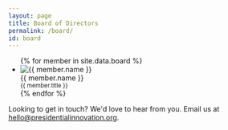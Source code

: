 ```yaml
---
layout: page
title: Board of Directors
permalink: /board/
id: board
---
```


<ul class="members small-block-grid-1 medium-block-grid-2 large-block-grid-3">
{% for member in site.data.board %}
<li class="member">
  <img src="/assets/img/photos/{{ member.photo }}.png" alt="{{ member.name }}">
  <div class="about">
    {{ member.name }}<br />
    <small>{{ member.title }}</small>
  </div>
</li>
{% endfor %}
</ul>

Looking to get in touch? We'd love to hear from you. Email us at <hello@presidentialinnovation.org>.
